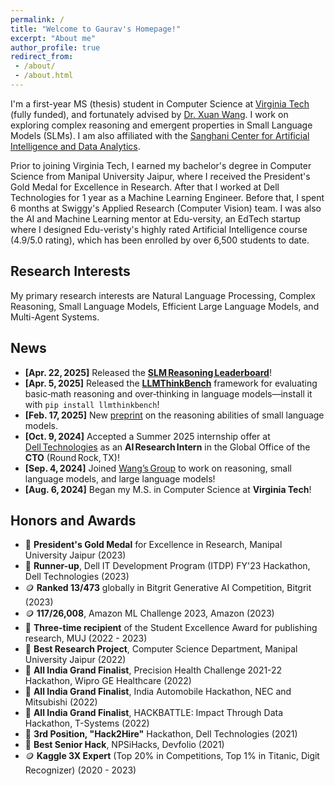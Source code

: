 ```yaml
---
permalink: /
title: "Welcome to Gaurav's Homepage!"
excerpt: "About me"
author_profile: true
redirect_from:
 - /about/
 - /about.html
---
```


I'm a first-year MS (thesis) student in Computer Science at [Virginia Tech](https://vt.edu/) (fully funded), and fortunately advised by [Dr. Xuan Wang](https://xuanwang91.github.io/). I work on exploring complex reasoning and emergent properties in Small Language Models (SLMs). I am also affiliated with the [Sanghani Center for Artificial Intelligence and Data Analytics](https://sanghani.cs.vt.edu/person/gaurav-srivastava/).

Prior to joining Virginia Tech, I earned my bachelor's degree in Computer Science from Manipal University Jaipur, where I received the President's Gold Medal for Excellence in Research. After that I worked at Dell Technologies for 1 year as a Machine Learning Engineer. Before that, I spent 6 months at Swiggy's Applied Research (Computer Vision) team. I was also the AI and Machine Learning mentor at Edu-versity, an EdTech startup where I designed Edu-veristy's highly rated Artificial Intelligence course (4.9/5.0 rating), which has been enrolled by over 6,500 students to date.

## Research Interests

My primary research interests are Natural Language Processing, Complex Reasoning, Small Language Models, Efficient Large Language Models, and Multi-Agent Systems.

<!-- - Natural Language Processing
- Complex Reasoning
- Small Language Models
- Efficient Large Language Models
- Multi-Agent Systems -->

## News

- **[Apr. 22, 2025]** Released the [**SLM Reasoning Leaderboard**](https://ctrl-gaurav.github.io/slms-reasoning-leaderboard.github.io/)!
- **[Apr. 5, 2025]** Released the [**LLMThinkBench**](https://github.com/ctrl-gaurav/LLMThinkBench) framework for evaluating basic‑math reasoning and over‑thinking in language models&mdash;install it with `pip install llmthinkbench`!
- **[Feb. 17, 2025]** New [preprint](https://arxiv.org/abs/2502.11569) on the reasoning abilities of small language models.
- **[Oct. 9, 2024]** Accepted a Summer&nbsp;2025 internship offer at [Dell Technologies](https://www.dell.com/en-us) as an **AI Research Intern** in the Global Office of the **CTO** (Round Rock, TX)!
- **[Sep. 4, 2024]** Joined [Wang’s Group](https://xuanwang91.github.io/lab) to work on reasoning, small language models, and large language models!
- **[Aug. 6, 2024]** Began my M.S. in Computer Science at **Virginia Tech**!


<!-- ## News

- **(22/4/25)** We release [SLM Reasoning Leaderboard](https://ctrl-gaurav.github.io/slms-reasoning-leaderboard.github.io/)!
- **(5/4/25)** Released [LLMThinkBench](https://github.com/ctrl-gaurav/LLMThinkBench) framework for evaluating basic math reasoning and overthinking in language models. Check it out here [**pip install llmthinkbench**](https://pypi.org/project/llmthinkbench/)!
- **(17/2/25)** New [preprint](https://arxiv.org/abs/2502.11569) on reasoning ability of small language models!
- **(10/9/24)** Got summer'25 internship offer to join [Dell Technologies](https://www.dell.com/en-us) as an **AI Research Intern** at the Global Office of the **CTO** (Round Rock, TX)!
- **(9/4/24)** Joined [Wang's Group](https://xuanwang91.github.io/lab). Looking forward to work on Reasoning, small language models and large language models!
- **(8/6/24)** Joined Virginia Tech to start Master's in Computer Science! -->

## Honors and Awards

- 🥇 **President's Gold Medal** for Excellence in Research, Manipal University Jaipur (2023)
- 🥈 **Runner-up**, Dell IT Development Program (ITDP) FY'23 Hackathon, Dell Technologies (2023)
- 🪙 **Ranked 13/473** globally in Bitgrit Generative AI Competition, Bitgrit (2023)
- 🪙 **117/26,008**, Amazon ML Challenge 2023, Amazon (2023)
- 🥇 **Three-time recipient** of the Student Excellence Award for publishing research, MUJ (2022 - 2023)
- 🥇 **Best Research Project**, Computer Science Department, Manipal University Jaipur (2022)
- 🥉 **All India Grand Finalist**, Precision Health Challenge 2021-22 Hackathon, Wipro GE Healthcare (2022)
- 🥉 **All India Grand Finalist**, India Automobile Hackathon, NEC and Mitsubishi (2022)
- 🥉 **All India Grand Finalist**, HACKBATTLE: Impact Through Data Hackathon, T-Systems (2022)
- 🥉 **3rd Position, "Hack2Hire"** Hackathon, Dell Technologies (2021)
- 🥇 **Best Senior Hack**, NPSiHacks, Devfolio (2021)
- 🪙 **Kaggle 3X Expert** (Top 20% in Competitions, Top 1% in Titanic, Digit Recognizer) (2020 - 2023)

